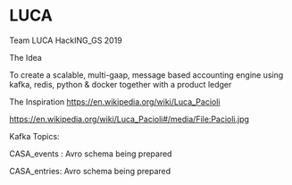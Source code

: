 # LUCA
Team LUCA HackING_GS 2019

The Idea

To create a scalable, multi-gaap, message based accounting engine using kafka, redis, python & docker together with a product ledger

The Inspiration
https://en.wikipedia.org/wiki/Luca_Pacioli

https://en.wikipedia.org/wiki/Luca_Pacioli#/media/File:Pacioli.jpg

Kafka Topics:

CASA_events : Avro schema being prepared

CASA_entries: Avro schema being prepared

